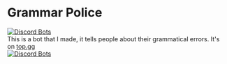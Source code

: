 Grammar Police
===
[![Discord Bots](https://top.gg/api/widget/status/737393425741119600.svg)](https://top.gg/bot/737393425741119600)
<br>
This is a bot that I made, it tells people about their grammatical errors. It's on [top.gg](https://top.gg/bot/737393425741119600)
<br>
[![Discord Bots](https://top.gg/api/widget/737393425741119600.svg)](https://top.gg/bot/737393425741119600)
